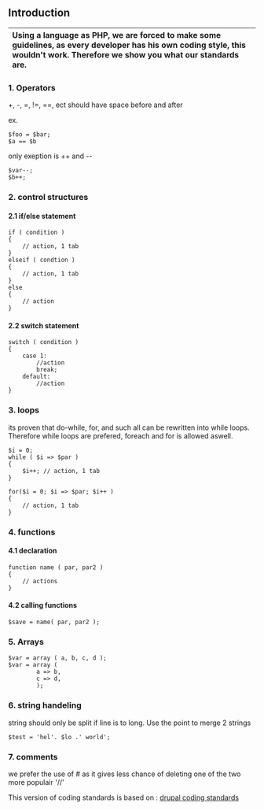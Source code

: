## Introduction ##
| Using a language as PHP, we are forced to make some guidelines, as every developer has his own coding style, this wouldn't work. Therefore we show you what our standards are. |
|:-------------------------------------------------------------------------------------------------------------------------------------------------------------------------------|

### 1. Operators ###
+, -, =, !=, ==, ect should have space before and after

ex.
```
$foo = $bar;
$a == $b
```

only exeption is ++ and --
```
$var--;
$b++;
```

### 2. control structures ###

#### 2.1 if/else statement ####
```
if ( condition )
{
	// action, 1 tab
}
elseif ( condtion )
{
	// action, 1 tab
}
else
{
	// action
}
```
#### 2.2 switch statement ####
```
switch ( condition ) 
{
	case 1:
		//action
		break;
	default:
		//action
}
```
### 3. loops ###
its proven that do-while, for, and such all can be rewritten into while loops.
Therefore while loops are prefered, foreach and for is allowed aswell.
```
$i = 0;
while ( $i => $par )
{
	$i++; // action, 1 tab
}
```

```
for($i = 0; $i => $par; $i++ )
{
	// action, 1 tab
}
```
### 4. functions ###
#### 4.1 declaration ####
```
function name ( par, par2 )
{
	// actions	
}
```

#### 4.2 calling functions ####
```
$save = name( par, par2 );
```

### 5. Arrays ###
```
$var = array ( a, b, c, d );
$var = array (
		a => b,
		c => d,
		);
```

### 6. string handeling ###

string should only be split if line is to long. Use the point to merge 2 strings
```
$test = 'hel'. $lo .' world';
```

### 7. comments ###
we prefer the use of # as it gives less chance of deleting one of the two more populair '//'

This version of coding standards is based on : [drupal coding standards](http://drupal.org/coding-standards)